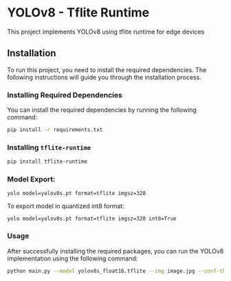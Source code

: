 # YOLOv8 - Tflite Runtime

This project implements YOLOv8 using tflite runtime for edge devices

## Installation

To run this project, you need to install the required dependencies. The following instructions will guide you through the installation process.

### Installing Required Dependencies

You can install the required dependencies by running the following command:

```bash
pip install -r requirements.txt
```

### Installing `tflite-runtime` 

```bash
pip install tflite-runtime
```

### Model Export:

```
yolo model=yolov8s.pt format=tflite imgsz=320
```
To export model in quantized int8 format:

```
yolo model=yolov8s.pt format=tflite imgsz=320 int8=True
```

### Usage

After successfully installing the required packages, you can run the YOLOv8 implementation using the following command:

```bash
python main.py --model yolov8s_float16.tflite --img image.jpg --conf-thres 0.5 --iou-thres 0.5
```

